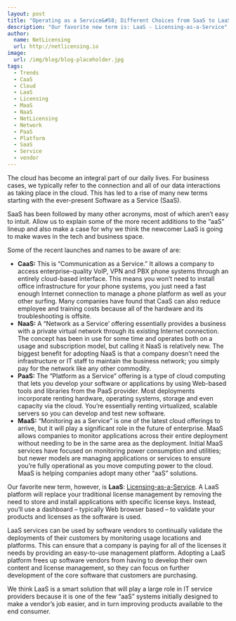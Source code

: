 ```yaml
---
layout: post
title: "Operating as a Service&#58; Different Choices from SaaS to LaaS"
description: "Our favorite new term is: LaaS - Licensing-as-a-Service"
author:
  name: NetLicensing
  url: http://netlicensing.io
image:
  url: /img/blog/blog-placeholder.jpg
tags:
  - Trends
  - CaaS
  - Cloud
  - LaaS
  - Licensing
  - MaaS
  - NaaS
  - NetLicensing
  - Network
  - PaaS
  - Platform
  - SaaS
  - Service
  - vendor
---
```


The cloud has become an integral part of our daily lives. For business cases, we typically refer to the connection and all of our data interactions as taking place in the cloud. This has led to a rise of many new terms starting with the ever-present Software as a Service (SaaS).

SaaS has been followed by many other acronyms, most of which aren’t easy to intuit. Allow us to explain some of the more recent additions to the “aaS” lineup and also make a case for why we think the newcomer LaaS is going to make waves in the tech and business space.

Some of the recent launches and names to be aware of are:

  * **CaaS:** This is “Communication as a Service.” It allows a company to access enterprise-quality VoIP, VPN and PBX phone systems through an entirely cloud-based interface. This means you won’t need to install office infrastructure for your phone systems, you just need a fast enough Internet connection to manage a phone platform as well as your other surfing. Many companies have found that CaaS can also reduce employee and training costs because all of the hardware and its troubleshooting is offsite.
  * **NaaS:** A “Network as a Service’ offering essentially provides a business with a private virtual network through its existing Internet connection. The concept has been in use for some time and operates both on a usage and subscription model, but calling it NaaS is relatively new. The biggest benefit for adopting NaaS is that a company doesn’t need the infrastructure or IT staff to maintain the business network; you simply pay for the network like any other commodity.
  * **PaaS:** The “Platform as a Service” offering is a type of cloud computing that lets you develop your software or applications by using Web-based tools and libraries from the PaaS provider. Most deployments incorporate renting hardware, operating systems, storage and even capacity via the cloud. You’re essentially renting virtualized, scalable servers so you can develop and test new software.
  * **MaaS:** “Monitoring as a Service” is one of the latest cloud offerings to arrive, but it will play a significant role in the future of enterprise. MaaS allows companies to monitor applications across their entire deployment without needing to be in the same area as the deployment. Initial MaaS services have focused on monitoring power consumption and utilities; but newer models are managing applications or services to ensure you’re fully operational as you move computing power to the cloud. MaaS is helping companies adopt many other “aaS” solutions.

Our favorite new term, however, is **LaaS**: [Licensing-as-a-Service](http://netlicensing.io "NetLicensing - Innovative Licensing"). A LaaS platform will replace your traditional license management by removing the need to store and install applications with specific license keys. Instead, you’ll use a dashboard – typically Web browser based – to validate your products and licenses as the software is used.

LaaS services can be used by software vendors to continually validate the deployments of their customers by monitoring usage locations and platforms. This can ensure that a company is paying for all of the licenses it needs by providing an easy-to-use management platform. Adopting a LaaS platform frees up software vendors from having to develop their own content and license management, so they can focus on further development of the core software that customers are purchasing.

We think LaaS is a smart solution that will play a large role in IT service providers because it is one of the few “aaS” systems initially designed to make a vendor’s job easier, and in turn improving products available to the end consumer.
